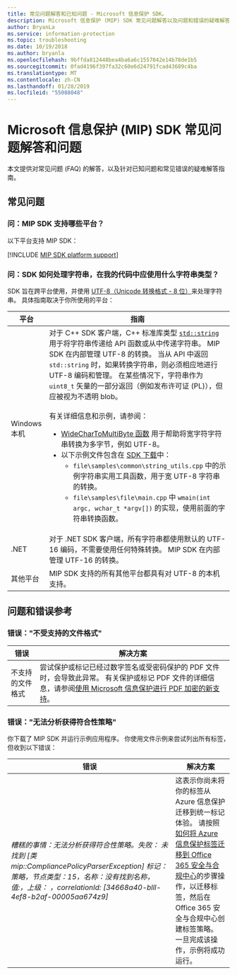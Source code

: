 ```yaml
---
title: 常见问题解答和已知问题 - Microsoft 信息保护 SDK。
description: Microsoft 信息保护 (MIP) SDK 常见问题解答以及问题和错误的疑难解答指南。
author: BryanLa
ms.service: information-protection
ms.topic: troubleshooting
ms.date: 10/19/2018
ms.author: bryanla
ms.openlocfilehash: 9bffda812448bea4ba6a6c1557042e14b78de1b5
ms.sourcegitcommit: 0fad4196f397fa32c60e6d24791fcad43689c4ba
ms.translationtype: MT
ms.contentlocale: zh-CN
ms.lasthandoff: 01/28/2019
ms.locfileid: "55088048"
---
```

# <a name="microsoft-information-protection-mip-sdk-faqs-and-issues"></a>Microsoft 信息保护 (MIP) SDK 常见问题解答和问题

本文提供对常见问题 (FAQ) 的解答，以及针对已知问题和常见错误的疑难解答指南。

## <a name="frequently-asked-questions"></a>常见问题 

### <a name="question-which-platforms-are-supported-by-the-mip-sdk"></a>问：MIP SDK 支持哪些平台？

以下平台支持 MIP SDK：

[!INCLUDE [MIP SDK platform support](../includes/mip-sdk-platform-support.md)]

### <a name="question-how-does-the-sdk-handle-strings-and-what-string-type-should-i-be-using-in-my-code"></a>问：SDK 如何处理字符串，在我的代码中应使用什么字符串类型？

SDK 旨在跨平台使用，并使用 [UTF-8（Unicode 转换格式 - 8 位）](https://wikipedia.org/wiki/UTF-8)来处理字符串。 具体指南取决于你所使用的平台：

| 平台 | 指南 |
|-|-|
| Windows 本机 | 对于 C++ SDK 客户端，C++ 标准库类型 [`std::string`](https://wikipedia.org/wiki/C%2B%2B_string_handling) 用于将字符串传递给 API 函数或从中传递字符串。 MIP SDK 在内部管理 UTF-8 的转换。 当从 API 中返回 `std::string` 时，如果转换字符串，则必须相应地进行 UTF-8 编码和管理。 在某些情况下，字符串作为 `uint8_t` 矢量的一部分返回（例如发布许可证 (PL)），但应被视为不透明 blob。<br><br>有关详细信息和示例，请参阅：<ul><li>[WideCharToMultiByte 函数](/windows/desktop/api/stringapiset/nf-stringapiset-widechartomultibyte) 用于帮助将宽字符字符串转换为多字节，例如 UTF-8。<li>以下示例文件包含在 [SDK 下载](setup-configure-mip.md#configure-your-client-workstation)中：<ul><li>`file\samples\common\string_utils.cpp` 中的示例字符串实用工具函数，用于宽 UTF-8 字符串的转换。<li>`file\samples\file\main.cpp` 中 `wmain(int argc, wchar_t *argv[])` 的实现，使用前面的字符串转换函数。</li></ul></ul>|
| .NET | 对于 .NET SDK 客户端，所有字符串都使用默认的 UTF-16 编码，不需要使用任何特殊转换。 MIP SDK 在内部管理 UTF-16 的转换。 |
| 其他平台 | MIP SDK 支持的所有其他平台都具有对 UTF-8 的本机支持。 |

## <a name="issues-and-errors-reference"></a>问题和错误参考

### <a name="error-file-format-not-supported"></a>错误："不受支持的文件格式"  

| 错误 | 解决方案 |
|-|-|
|不支持的文件格式| 尝试保护或标记已经过数字签名或受密码保护的 PDF 文件时，会导致此异常。 有关保护或标记 PDF 文件的详细信息，请参阅[使用 Microsoft 信息保护进行 PDF 加密的新支持](https://techcommunity.microsoft.com/t5/Azure-Information-Protection/New-support-for-PDF-encryption-with-Microsoft-Information/ba-p/262757)。|

### <a name="error-failed-to-parse-the-acquired-compliance-policy"></a>错误："无法分析获得符合性策略"  

你下载了 MIP SDK 并运行示例应用程序。 你使用文件示例来尝试列出所有标签，但收到以下错误：

| 错误 | 解决方案 |
|-|-|
|*糟糕的事情：无法分析获得符合性策略。失败： 未找到 [类 mip::CompliancePolicyParserException] 标记： 策略，节点类型：15，名称：没有找到名称，值:，上级： <SyncFile> <Content>，correlationId: [34668a40-blll-4ef8-b2af-00005aa674z9]*| 这表示你尚未将你的标签从 Azure 信息保护迁移到统一标记体验。 请按照[如何将 Azure 信息保护标签迁移到 Office 365 安全与合规中心](/azure/information-protection/configure-policy-migrate-labels)的步骤操作，以迁移标签，然后在 Office 365 安全与合规中心创建标签策略。 一旦完成该操作，示例将成功运行。|
